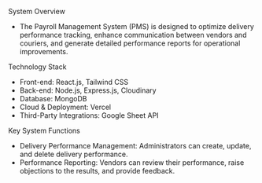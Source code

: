 System Overview<br>
 - The Payroll Management System (PMS) is designed to optimize delivery performance tracking, enhance communication between vendors and couriers,
   and generate detailed performance reports for operational improvements.
 
Technology Stack<br>  
 - Front-end: React.js, Tailwind CSS<br>
 - Back-end: Node.js, Express.js, Cloudinary<br>
 - Database: MongoDB
 - Cloud & Deployment: Vercel
 - Third-Party Integrations: Google Sheet API

Key System Functions  

 - Delivery Performance Management: Administrators can create, update, and delete delivery performance.
 - Performance Reporting: Vendors can review their performance, raise objections to the results, and provide feedback.
 
 
